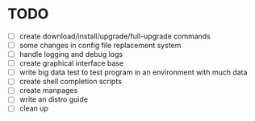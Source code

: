 # TODO

- [ ] create download/install/upgrade/full-upgrade commands
- [ ] some changes in config file replacement system
- [ ] handle logging and debug logs
- [ ] create graphical interface base
- [ ] write big data test to test program in an environment with much data
- [ ] create shell completion scripts
- [ ] create manpages
- [ ] write an distro guide
- [ ] clean up
